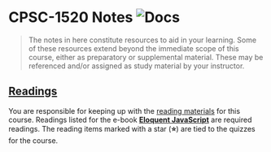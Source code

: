 # CPSC-1520 Notes ![Docs](https://img.shields.io/badge/Documentation%20Status-~10%25%20Minimal%20Outline-lightgrey?logo=Read%20the%20Docs)

> The notes in here constitute resources to aid in your learning. Some of these resources extend beyond the immediate scope of this course, either as preparatory or supplemental material. These may be referenced and/or assigned as study material by your instructor.

## [Readings](Readings.md)

You are responsible for keeping up with the [reading materials](Readings.md) for this course. Readings listed for the e-book [**Eloquent JavaScript**](https://eloquentjavascript.net/) are required readings. The reading items marked with a star (**:star:**) are tied to the quizzes for the course.
